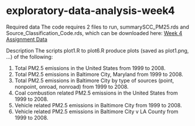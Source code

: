 # exploratory-data-analysis-week4

Required data
The code requires 2 files to run, summarySCC_PM25.rds and Source_Classification_Code.rds, which can be downloaded here: [Week 4 Assignment Data](https://d396qusza40orc.cloudfront.net/exdata%2Fdata%2FNEI_data.zip)

Description
The scripts plot1.R to plot6.R produce plots (saved as plot1.png, ...) of the following:

1. Total PM2.5 emissions in the United States from 1999 to 2008.
2. Total PM2.5 emissions in Baltimore City, Maryland from 1999 to 2008.
3. Total PM2.5 emissions in Baltimore City by type of sources (point, nonpoint, onroad, nonroad) from 1999 to 2008.
4. Coal combustion related PM2.5 emissions in the United States from 1999 to 2008.
5. Vehicle related PM2.5 emissions in Baltimore City from 1999 to 2008.
6. Vehicle related PM2.5 emissions in Baltimore City v LA County from 1999 to 2008.
